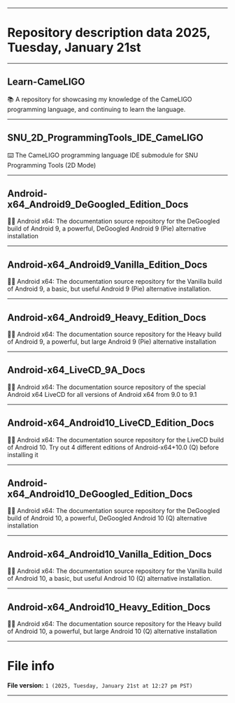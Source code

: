 
***

# Repository description data 2025, Tuesday, January 21st

---

## Learn-CameLIGO

📚️ A repository for showcasing my knowledge of the CameLIGO programming language, and continuing to learn the language. 

---

## SNU_2D_ProgrammingTools_IDE_CameLIGO

⌨️ The CameLIGO programming language IDE submodule for SNU Programming Tools (2D Mode)

---

## Android-x64_Android9_DeGoogled_Edition_Docs

🤖️📖️ Android x64: The documentation source repository for the DeGoogled build of Android 9, a powerful, DeGoogled Android 9 (Pie) alternative installation 

---

## Android-x64_Android9_Vanilla_Edition_Docs

🤖️📖️ Android x64: The documentation source repository for the Vanilla build of Android 9, a basic, but useful Android 9 (Pie) alternative installation.

---

## Android-x64_Android9_Heavy_Edition_Docs

🤖️📖️ Android x64: The documentation source repository for the Heavy build of Android 9, a powerful, but large Android 9 (Pie) alternative installation

---

## Android-x64_LiveCD_9A_Docs

🤖️📖️ Android x64: The documentation source repository of the special Android x64 LiveCD for all versions of Android x64 from 9.0 to 9.1

---

## Android-x64_Android10_LiveCD_Edition_Docs

🤖️📖️ Android x64: The documentation source repository for the LiveCD build of Android 10. Try out 4 different editions of Android-x64+10.0 (Q) before installing it 

---

## Android-x64_Android10_DeGoogled_Edition_Docs

🤖️📖️ Android x64: The documentation source repository for the DeGoogled build of Android 10, a powerful, DeGoogled Android 10 (Q) alternative installation 

---

## Android-x64_Android10_Vanilla_Edition_Docs

🤖️📖️ Android x64: The documentation source repository for the Vanilla build of Android 10, a basic, but useful Android 10 (Q) alternative installation.

---

## Android-x64_Android10_Heavy_Edition_Docs

🤖️📖️ Android x64: The documentation source repository for the Heavy build of Android 10, a powerful, but large Android 10 (Q) alternative installation

***

# File info

**File version:** `1 (2025, Tuesday, January 21st at 12:27 pm PST)`

***

